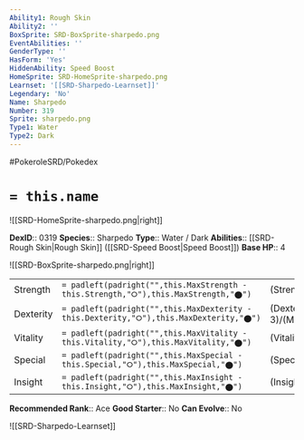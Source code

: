```yaml
---
Ability1: Rough Skin
Ability2: ''
BoxSprite: SRD-BoxSprite-sharpedo.png
EventAbilities: ''
GenderType: ''
HasForm: 'Yes'
HiddenAbility: Speed Boost
HomeSprite: SRD-HomeSprite-sharpedo.png
Learnset: '[[SRD-Sharpedo-Learnset]]'
Legendary: 'No'
Name: Sharpedo
Number: 319
Sprite: sharpedo.png
Type1: Water
Type2: Dark
---
```


#PokeroleSRD/Pokedex

# `= this.name`

![[SRD-HomeSprite-sharpedo.png|right]]

**DexID**:: 0319
**Species**:: Sharpedo
**Type**:: Water / Dark
**Abilities**:: [[SRD-Rough Skin|Rough Skin]] ([[SRD-Speed Boost|Speed Boost]])
**Base HP**:: 4

![[SRD-BoxSprite-sharpedo.png|right]]

|           |                                                                                        |                                          |
| --------- | -------------------------------------------------------------------------------------- | ---------------------------------------- |
| Strength  | `= padleft(padright("",this.MaxStrength - this.Strength,"⭘"),this.MaxStrength,"⬤")`    | (Strength::3)/(MaxStrength::7)   |
| Dexterity | `= padleft(padright("",this.MaxDexterity - this.Dexterity,"⭘"),this.MaxDexterity,"⬤")` | (Dexterity:: 3)/(MaxDexterity::6) |
| Vitality  | `= padleft(padright("",this.MaxVitality - this.Vitality,"⭘"),this.MaxVitality,"⬤")`    | (Vitality::1)/(MaxVitality::3)   |
| Special   | `= padleft(padright("",this.MaxSpecial - this.Special,"⭘"),this.MaxSpecial,"⬤")`       | (Special::3)/(MaxSpecial::6)     |
| Insight   | `= padleft(padright("",this.MaxInsight - this.Insight,"⭘"),this.MaxInsight,"⬤")`       | (Insight::1)/(MaxInsight::3)     |

**Recommended Rank**:: Ace
**Good Starter**:: No
**Can Evolve**:: No

![[SRD-Sharpedo-Learnset]]